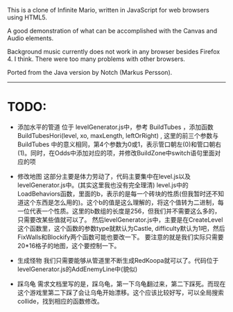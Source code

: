 This is a clone of Infinite Mario, written in JavaScript for web browsers using HTML5.

A good demonstration of what can be accomplished with the Canvas and Audio elements.

Background music currently does not work in any browser besides Firefox 4. I think. There were too many problems with other browsers.

Ported from the Java version by Notch (Markus Persson).

---

# TODO: 

* 添加水平的管道 
  位于 levelGenerator.js中，参考 BuildTubes ，添加函数 BuildTubesHori(level, xo, maxLength, leftOrRight) , 这里的前三个参数与 BuildTubes 中的意义相同，第4个参数为0或1，表示管口朝左(0)和管口朝右(1)。同时，在Odds中添加对应的项，并修改BuildZone中switch语句里面对应的项

* 修改地图
  这部分主要是体力劳动了，代码主要集中在level.js以及levelGenerator.js中。(其实这里我也没有完全理清)
  level.js中的LoadBehaviors函数，里面的b，表示的是每一个砖块的性质(但我暂时还不知道这个东西是怎么用的)。这个b的值是这么理解的，将这个值转为二进制，每一位代表一个性质。这里的b数组的长度是256，但我们并不需要这么多的，只需要改某些值就可以了。
  然后levelGenerator.js中，主要是在CreateLevel这个函数里，这个函数的参数type就默认为Castle, difficulty默认为1吧，然后FixWalls和Blockify两个函数可能也要改一下。
  要注意的就是我们实际只需要20*16格子的地图，这个要控制一下。

* 生成怪物
  我们只需要能够从管道里不断生成RedKoopa就可以了。代码位于levelGenerator.js的AddEnemyLine中(貌似)

* 踩乌龟
  需求文档里写的是，踩乌龟，第一下乌龟翻过来，第二下踩死。而现在这个游戏里第二下踩了会让乌龟开始漂移。这个应该比较好写，可以全局搜索collide，找到相应的函数修改。

